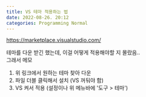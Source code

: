 ```yaml
---
title: VS 테마 적용하는 법
date: 2022-08-26. 20:12
categories: Programming Normal
---
```


https://marketplace.visualstudio.com/

테마를 다운 받긴 했는데, 이걸 어떻게 적용해야할 지 몰랐음..  
그래서 메모

1. 위 링크에서 원하는 테마 찾아 다운
2. 파일 더블 클릭해서 설치 (VS 꺼둬야 함)
3. VS 켜서 적용 (설정이나 위 메뉴바에 '도구 > 테마')
